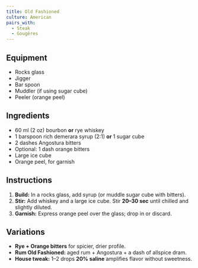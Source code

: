 ```yaml
---
title: Old Fashioned
culture: American
pairs_with:
  - Steak
  - Gougères
---
```


## Equipment
- Rocks glass
- Jigger
- Bar spoon
- Muddler (if using sugar cube)
- Peeler (orange peel)

## Ingredients
- 60 ml (2 oz) bourbon **or** rye whiskey
- 1 barspoon rich demerara syrup (2:1) **or** 1 sugar cube
- 2 dashes Angostura bitters
- Optional: 1 dash orange bitters
- Large ice cube
- Orange peel, for garnish

## Instructions
1. **Build:** In a rocks glass, add syrup (or muddle sugar cube with bitters).
2. **Stir:** Add whiskey and a large ice cube. Stir **20–30 sec** until chilled and slightly diluted.
3. **Garnish:** Express orange peel over the glass; drop in or discard.

## Variations
- **Rye + Orange bitters** for spicier, drier profile.
- **Rum Old Fashioned:** aged rum + Angostura + a dash of allspice dram.
- **House tweak:** 1–2 drops **20% saline** amplifies flavor without sweetness.
